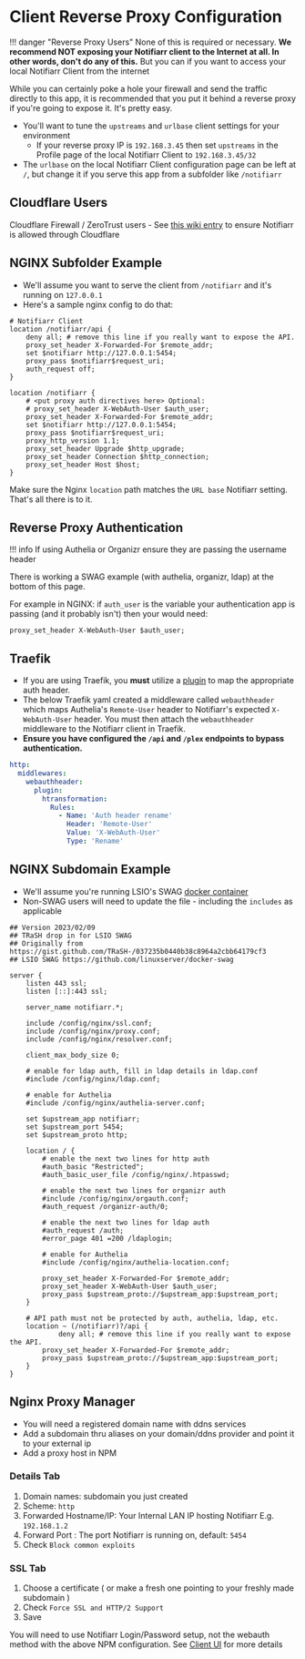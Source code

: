 # Client Reverse Proxy Configuration

!!! danger "Reverse Proxy Users"
      None of this is required or necessary. **We recommend NOT exposing your Notifiarr client to the Internet at all. In other words, don't do any of this.** But you can if you want to access your local Notifiarr Client from the internet

While you can certainly poke a hole your firewall and send the traffic directly to this app, it is recommended that you put it behind a reverse proxy if you're going to expose it. It's pretty easy.

- You'll want to tune the `upstreams` and `urlbase` client settings for your environment
    - If your reverse proxy IP is `192.168.3.45` then set `upstreams` in the Profile page of the local Notifiarr Client to `192.168.3.45/32`
- The `urlbase` on the local Notifiarr Client configuration page can be left at `/`, but change it if you serve this app from a subfolder like `/notifiarr`

## Cloudflare Users

Cloudflare Firewall / ZeroTrust users - See [this wiki entry](/Client/Client-Cloudflare) to ensure Notifiarr is allowed through Cloudflare

## NGINX Subfolder Example

- We'll assume you want to serve the client from `/notifiarr` and it's running on `127.0.0.1`
- Here's a sample nginx config to do that:

```nginx
# Notifiarr Client
location /notifiarr/api {
    deny all; # remove this line if you really want to expose the API.
    proxy_set_header X-Forwarded-For $remote_addr;
    set $notifiarr http://127.0.0.1:5454;
    proxy_pass $notifiarr$request_uri;
    auth_request off;
}

location /notifiarr {
    # <put proxy auth directives here> Optional:
    # proxy_set_header X-WebAuth-User $auth_user;
    proxy_set_header X-Forwarded-For $remote_addr;
    set $notifiarr http://127.0.0.1:5454;
    proxy_pass $notifiarr$request_uri;
    proxy_http_version 1.1;
    proxy_set_header Upgrade $http_upgrade;
    proxy_set_header Connection $http_connection;
    proxy_set_header Host $host;
}
```

Make sure the Nginx `location` path matches the `URL base` Notifiarr setting.
That's all there is to it.

## Reverse Proxy Authentication

!!! info
    If using Authelia or Organizr ensure they are passing the username header

There is working a SWAG example (with authelia, organizr, ldap) at the bottom of this page.

For example in NGINX: if `auth_user` is the variable your authentication app is passing (and it probably isn't) then your would need:

```nginx
proxy_set_header X-WebAuth-User $auth_user;
```

## Traefik

- If you are using Traefik, you **must** utilize a [plugin](https://github.com/tomMoulard/htransformation) to map the appropriate auth header.
- The below Traefik yaml created a middleware called `webauthheader` which maps Authelia's `Remote-User` header to Notifiarr's expected `X-WebAuth-User` header. You must then attach the `webauthheader` middleware to the Notifiarr client in Traefik.
- **Ensure you have configured the `/api` and `/plex` endpoints to bypass authentication.**

```yaml
http:
  middlewares:
    webauthheader:
      plugin:
        htransformation:
          Rules:
            - Name: 'Auth header rename'
              Header: 'Remote-User'
              Value: 'X-WebAuth-User'
              Type: 'Rename'
```

## NGINX Subdomain Example

- We'll assume you're running LSIO's SWAG [docker container](https://github.com/linuxserver/docker-swag)
- Non-SWAG users will need to update the file - including the `includes` as applicable

```nginx
## Version 2023/02/09
## TRaSH drop in for LSIO SWAG
## Originally from https://gist.github.com/TRaSH-/037235b0440b38c8964a2cbb64179cf3
## LSIO SWAG https://github.com/linuxserver/docker-swag

server {
    listen 443 ssl;
    listen [::]:443 ssl;

    server_name notifiarr.*;

    include /config/nginx/ssl.conf;
    include /config/nginx/proxy.conf;
    include /config/nginx/resolver.conf;

    client_max_body_size 0;

    # enable for ldap auth, fill in ldap details in ldap.conf
    #include /config/nginx/ldap.conf;

    # enable for Authelia
    #include /config/nginx/authelia-server.conf;

    set $upstream_app notifiarr;
    set $upstream_port 5454;
    set $upstream_proto http;
        
    location / {
        # enable the next two lines for http auth
        #auth_basic "Restricted";
        #auth_basic_user_file /config/nginx/.htpasswd;

        # enable the next two lines for organizr auth
        #include /config/nginx/orgauth.conf;
        #auth_request /organizr-auth/0;
        
        # enable the next two lines for ldap auth
        #auth_request /auth;
        #error_page 401 =200 /ldaplogin;

        # enable for Authelia
        #include /config/nginx/authelia-location.conf;

        proxy_set_header X-Forwarded-For $remote_addr;
        proxy_set_header X-WebAuth-User $auth_user;
        proxy_pass $upstream_proto://$upstream_app:$upstream_port;
    }
    
    # API path must not be protected by auth, authelia, ldap, etc.
    location ~ (/notifiarr)?/api {
	    	deny all; # remove this line if you really want to expose the API.
        proxy_set_header X-Forwarded-For $remote_addr;
        proxy_pass $upstream_proto://$upstream_app:$upstream_port;
    }
}
```

## Nginx Proxy Manager

- You will need a registered domain name with ddns services
- Add a subdomain thru aliases on your domain/ddns provider and point it to your external ip
- Add a proxy host in NPM

### Details Tab

1. Domain names: subdomain you just created
1. Scheme: `http`
1. Forwarded Hostname/IP: Your Internal LAN IP hosting Notifiarr E.g. `192.168.1.2`
1. Forward Port : The port Notifiarr is running on, default: `5454`
1. Check `Block common exploits`

### SSL Tab

1. Choose a certificate ( or make a fresh one pointing to your freshly made subdomain )
1. Check `Force SSL and HTTP/2 Support`
1. Save

You will need to use  Notifiarr Login/Password setup, not the webauth method with the above NPM configuration. See [Client UI](../../pages/client/gui.md) for more details

